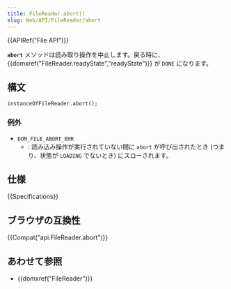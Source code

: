 ```yaml
---
title: FileReader.abort()
slug: Web/API/FileReader/abort
---
```


{{APIRef("File API")}}

**`abort`** メソッドは読み取り操作を中止します。戻る時に、 {{domxref("FileReader.readyState","readyState")}} が `DONE` になります。

## 構文

```
instanceOfFileReader.abort();
```

### 例外

- `DOM_FILE_ABORT_ERR`
  - : 読み込み操作が実行されていない間に `abort` が呼び出されたとき (つまり、状態が `LOADING` でないとき) にスローされます。

## 仕様

{{Specifications}}

## ブラウザの互換性

{{Compat("api.FileReader.abort")}}

## あわせて参照

- {{domxref("FileReader")}}
